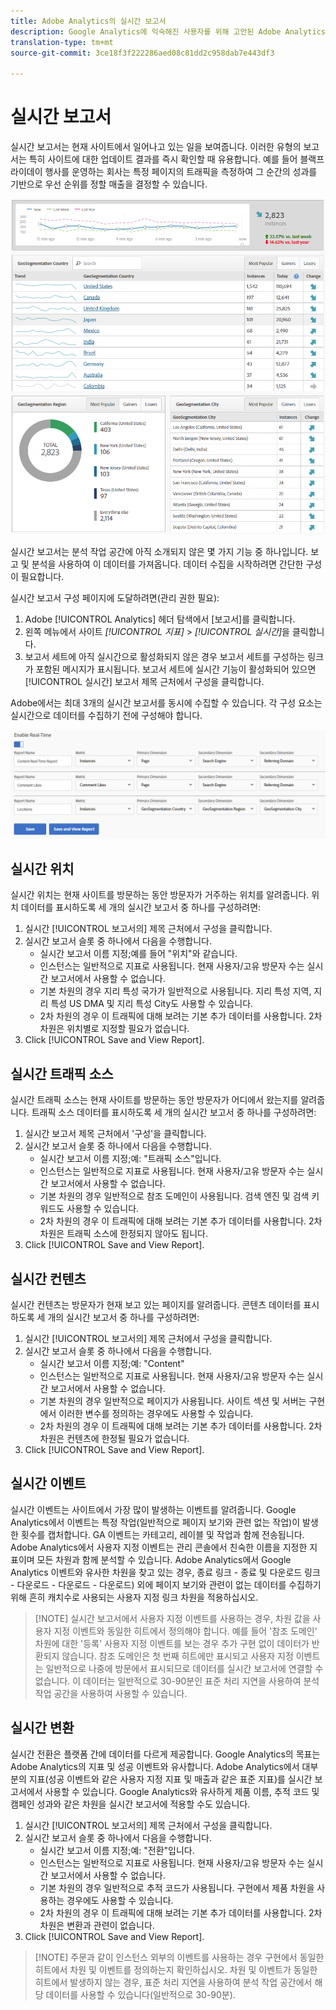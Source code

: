 ```yaml
---
title: Adobe Analytics의 실시간 보고서
description: Google Analytics에 익숙해진 사용자를 위해 고안된 Adobe Analytics에서 실시간 보고서를 가져오는 방법을 알아봅니다.
translation-type: tm+mt
source-git-commit: 3ce18f3f222286aed08c81dd2c958dab7e443df3

---
```



# 실시간 보고서

실시간 보고서는 현재 사이트에서 일어나고 있는 일을 보여줍니다. 이러한 유형의 보고서는 특히 사이트에 대한 업데이트 결과를 즉시 확인할 때 유용합니다. 예를 들어 블랙프라이데이 행사를 운영하는 회사는 특정 페이지의 트래픽을 측정하여 그 순간의 성과를 기반으로 우선 순위를 정할 매출을 결정할 수 있습니다.

![실시간 보고서](/help/technotes/ga-to-aa/assets/realtime.png)

실시간 보고서는 분석 작업 공간에 아직 소개되지 않은 몇 가지 기능 중 하나입니다. 보고 및 분석을 사용하여 이 데이터를 가져옵니다. 데이터 수집을 시작하려면 간단한 구성이 필요합니다.

실시간 보고서 구성 페이지에 도달하려면(관리 권한 필요):

1. Adobe [!UICONTROL Analytics] 헤더 탐색에서 [보고서]를 클릭합니다.
2. 왼쪽 메뉴에서 사이트 *[!UICONTROL 지표]* &gt; *[!UICONTROL 실시간]*&#x200B;을 클릭합니다.
3. 보고서 세트에 아직 실시간으로 활성화되지 않은 경우 보고서 세트를 구성하는 링크가 포함된 메시지가 표시됩니다. 보고서 세트에 실시간 기능이 활성화되어 있으면 [!UICONTROL 실시간] 보고서 제목 근처에서 구성을 클릭합니다.

Adobe에서는 최대 3개의 실시간 보고서를 동시에 수집할 수 있습니다. 각 구성 요소는 실시간으로 데이터를 수집하기 전에 구성해야 합니다.

![실시간 보고서 구성](/help/technotes/ga-to-aa/assets/realtime_config.png)

## 실시간 위치

실시간 위치는 현재 사이트를 방문하는 동안 방문자가 거주하는 위치를 알려줍니다. 위치 데이터를 표시하도록 세 개의 실시간 보고서 중 하나를 구성하려면:

1. 실시간 [!UICONTROL 보고서의] 제목 근처에서 구성을 클릭합니다.
2. 실시간 보고서 슬롯 중 하나에서 다음을 수행합니다.
   * 실시간 보고서 이름 지정;예를 들어 "위치"와 같습니다.
   * 인스턴스는 일반적으로 지표로 사용됩니다. 현재 사용자/고유 방문자 수는 실시간 보고서에서 사용할 수 없습니다.
   * 기본 차원의 경우 지리 특성 국가가 일반적으로 사용됩니다. 지리 특성 지역, 지리 특성 US DMA 및 지리 특성 City도 사용할 수 있습니다.
   * 2차 차원의 경우 이 트래픽에 대해 보려는 기본 추가 데이터를 사용합니다. 2차 차원은 위치별로 지정할 필요가 없습니다.
3. Click [!UICONTROL Save and View Report].

## 실시간 트래픽 소스

실시간 트래픽 소스는 현재 사이트를 방문하는 동안 방문자가 어디에서 왔는지를 알려줍니다. 트래픽 소스 데이터를 표시하도록 세 개의 실시간 보고서 중 하나를 구성하려면:

1. 실시간 보고서 제목 근처에서 '구성'을 클릭합니다.
2. 실시간 보고서 슬롯 중 하나에서 다음을 수행합니다.
   * 실시간 보고서 이름 지정;예: "트래픽 소스"입니다.
   * 인스턴스는 일반적으로 지표로 사용됩니다. 현재 사용자/고유 방문자 수는 실시간 보고서에서 사용할 수 없습니다.
   * 기본 차원의 경우 일반적으로 참조 도메인이 사용됩니다. 검색 엔진 및 검색 키워드도 사용할 수 있습니다.
   * 2차 차원의 경우 이 트래픽에 대해 보려는 기본 추가 데이터를 사용합니다. 2차 차원은 트래픽 소스에 한정되지 않아도 됩니다.
3. Click [!UICONTROL Save and View Report].

## 실시간 컨텐츠

실시간 컨텐츠는 방문자가 현재 보고 있는 페이지를 알려줍니다. 콘텐츠 데이터를 표시하도록 세 개의 실시간 보고서 중 하나를 구성하려면:

1. 실시간 [!UICONTROL 보고서의] 제목 근처에서 구성을 클릭합니다.
2. 실시간 보고서 슬롯 중 하나에서 다음을 수행합니다.
   * 실시간 보고서 이름 지정;예: "Content"
   * 인스턴스는 일반적으로 지표로 사용됩니다. 현재 사용자/고유 방문자 수는 실시간 보고서에서 사용할 수 없습니다.
   * 기본 차원의 경우 일반적으로 페이지가 사용됩니다. 사이트 섹션 및 서버는 구현에서 이러한 변수를 정의하는 경우에도 사용할 수 있습니다.
   * 2차 차원의 경우 이 트래픽에 대해 보려는 기본 추가 데이터를 사용합니다. 2차 차원은 컨텐츠에 한정될 필요가 없습니다.
3. Click [!UICONTROL Save and View Report].

## 실시간 이벤트

실시간 이벤트는 사이트에서 가장 많이 발생하는 이벤트를 알려줍니다. Google Analytics에서 이벤트는 특정 작업(일반적으로 페이지 보기와 관련 없는 작업)이 발생한 횟수를 캡처합니다. GA 이벤트는 카테고리, 레이블 및 작업과 함께 전송됩니다. Adobe Analytics에서 사용자 지정 이벤트는 관리 콘솔에서 친숙한 이름을 지정한 지표이며 모든 차원과 함께 분석할 수 있습니다. Adobe Analytics에서 Google Analytics 이벤트와 유사한 차원을 찾고 있는 경우, 종료 링크 - 종료 및 다운로드 링크 - 다운로드 - 다운로드 - 다운로드) 외에 페이지 보기와 관련이 없는 데이터를 수집하기 위해 흔히 캐치수로 사용되는 사용자 지정 링크 차원을 적용하십시오.

> [!NOTE] 실시간 보고서에서 사용자 지정 이벤트를 사용하는 경우, 차원 값을 사용자 지정 이벤트와 동일한 히트에서 정의해야 합니다. 예를 들어 '참조 도메인' 차원에 대한 '등록' 사용자 지정 이벤트를 보는 경우 추가 구현 없이 데이터가 반환되지 않습니다. 참조 도메인은 첫 번째 히트에만 표시되고 사용자 지정 이벤트는 일반적으로 나중에 방문에서 표시되므로 데이터를 실시간 보고서에 연결할 수 없습니다. 이 데이터는 일반적으로 30-90분인 표준 처리 지연을 사용하여 분석 작업 공간을 사용하여 사용할 수 있습니다.

## 실시간 변환

실시간 전환은 플랫폼 간에 데이터를 다르게 제공합니다. Google Analytics의 목표는 Adobe Analytics의 지표 및 성공 이벤트와 유사합니다. Adobe Analytics에서 대부분의 지표(성공 이벤트와 같은 사용자 지정 지표 및 매출과 같은 표준 지표)를 실시간 보고서에서 사용할 수 있습니다. Google Analytics와 유사하게 제품 이름, 추적 코드 및 캠페인 성과와 같은 차원을 실시간 보고서에 적용할 수도 있습니다.

1. 실시간 [!UICONTROL 보고서의] 제목 근처에서 구성을 클릭합니다.
2. 실시간 보고서 슬롯 중 하나에서 다음을 수행합니다.
   * 실시간 보고서 이름 지정;예: "전환"입니다.
   * 인스턴스는 일반적으로 지표로 사용됩니다. 현재 사용자/고유 방문자 수는 실시간 보고서에서 사용할 수 없습니다.
   * 기본 차원의 경우 일반적으로 추적 코드가 사용됩니다. 구현에서 제품 차원을 사용하는 경우에도 사용할 수 있습니다.
   * 2차 차원의 경우 이 트래픽에 대해 보려는 기본 추가 데이터를 사용합니다. 2차 차원은 변환과 관련이 없습니다.
3. Click [!UICONTROL Save and View Report].

> [!NOTE] 주문과 같이 인스턴스 외부의 이벤트를 사용하는 경우 구현에서 동일한 히트에서 차원 및 이벤트를 정의하는지 확인하십시오. 차원 및 이벤트가 동일한 히트에서 발생하지 않는 경우, 표준 처리 지연을 사용하여 분석 작업 공간에서 해당 데이터를 사용할 수 있습니다(일반적으로 30-90분).

